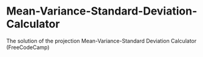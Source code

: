 # Mean-Variance-Standard-Deviation-Calculator
The solution of the projection Mean-Variance-Standard Deviation Calculator (FreeCodeCamp)
